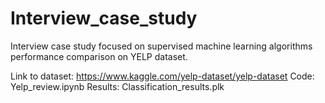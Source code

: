 # Interview_case_study
Interview case study focused on supervised machine learning algorithms performance comparison on YELP dataset.

Link to dataset: https://www.kaggle.com/yelp-dataset/yelp-dataset
Code: Yelp_review.ipynb
Results: Classification_results.plk
